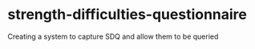 # strength-difficulties-questionnaire
Creating a system to capture SDQ and allow them to be queried
